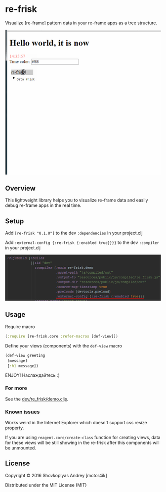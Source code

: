# re-frisk

Visualize [re-frame] pattern data in your re-frame apps as a tree structure.

<img src="re-frisk-show.gif">

## Overview

This lightweight library helps you to visualize re-frame data and easily debug re-frame apps in the real time.

## Setup

Add `[re-frisk "0.1.0"]` to the dev `:dependencies` in your project.clj

Add `:external-config {:re-frisk {:enabled true}}}}` to the dev `:compiler` in your project.clj

<img src="re-frisk-project.png">

## Usage

Require macro

```clojure
(:require [re-frisk.core :refer-macros [def-view]])
```

Define your views (components) with the `def-view` macro

```clojure
(def-view greeting
 [message]
 [:h1 message])
```

ENJOY!
Наслаждайтесь :)

### For more

See the [dev/re_frisk/demo.cljs](https://github.com/flexsurfer/re-frisk/blob/master/dev/re_frisk/demo.cljs).

### Known issues

Works weird in the Internet Explorer which doesn't support css resize property.

If you are using `reagent.core/create-class` function for creating views, data for these views will be still showing in the re-frisk after this components will be unmounted.

## License

Copyright © 2016 Shovkoplyas Andrey [motor4ik]

Distributed under the MIT License (MIT)
